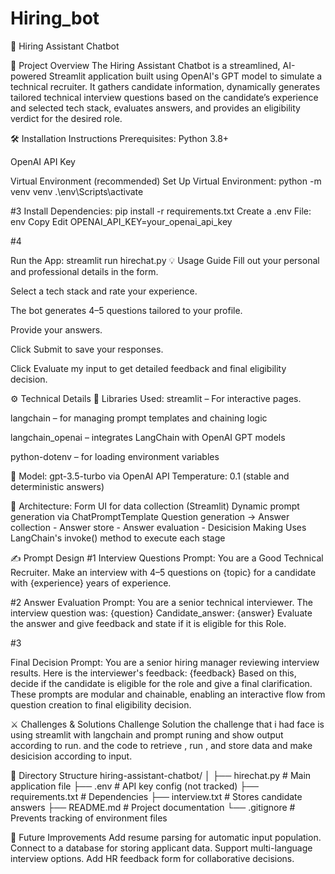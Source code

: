 # Hiring_bot
🤖 Hiring Assistant Chatbot

📌 Project Overview
The Hiring Assistant Chatbot is a streamlined, AI-powered Streamlit application built using OpenAI's GPT model to simulate a technical recruiter. It gathers candidate information, dynamically generates tailored technical interview questions based on the candidate’s experience and selected tech stack, evaluates answers, and provides an eligibility verdict for the desired role.

🛠 Installation Instructions
Prerequisites:
Python 3.8+

OpenAI API Key

Virtual Environment (recommended)
Set Up Virtual Environment:
python -m venv venv
.\env\Scripts\activate
 
 #3
Install Dependencies:
pip install -r requirements.txt
Create a .env File:
env
Copy
Edit
OPENAI_API_KEY=your_openai_api_key

#4

Run the App:
streamlit run hirechat.py
💡 Usage Guide
Fill out your personal and professional details in the form.

Select a tech stack and rate your experience.

The bot generates 4–5 questions tailored to your profile.

Provide your answers.

Click Submit to save your responses.

Click Evaluate my input to get detailed feedback and final eligibility decision.

⚙️ Technical Details
🔧 Libraries Used:
streamlit – For interactive pages.

langchain – for managing prompt templates and chaining logic

langchain_openai – integrates LangChain with OpenAI GPT models

python-dotenv – for loading environment variables

🤖 Model:
gpt-3.5-turbo via OpenAI API
Temperature: 0.1 (stable and deterministic answers)

📐 Architecture:
Form UI for data collection (Streamlit)
Dynamic prompt generation via ChatPromptTemplate
Question generation → Answer collection - Answer store - Answer evaluation - Desicision Making
Uses LangChain's invoke() method to execute each stage

✍️ Prompt Design
#1
Interview Questions Prompt:
You are a Good Technical Recruiter.
Make an interview with 4–5 questions on {topic} for a candidate with {experience} years of experience.

#2
Answer Evaluation Prompt:
You are a senior technical interviewer.
The interview question was: {question}
Candidate_answer: {answer}
Evaluate the answer and give feedback and state if it is eligible for this Role.

#3

Final Decision Prompt:
You are a senior hiring manager reviewing interview results.
Here is the interviewer's feedback: {feedback}
Based on this, decide if the candidate is eligible for the role and give a final clarification.
These prompts are modular and chainable, enabling an interactive flow from question creation to final eligibility decision.


⚔️ Challenges & Solutions
Challenge	Solution
the challenge that i had face is using streamlit with langchain and prompt runing and show output according to run.
and the code to retrieve , run , and store data and make desicision according to input.



📁 Directory Structure
hiring-assistant-chatbot/
│
├── hirechat.py                # Main application file
├── .env                       # API key config (not tracked)
├── requirements.txt           # Dependencies
├── interview.txt              # Stores candidate answers
├── README.md                  # Project documentation
└── .gitignore                 # Prevents tracking of environment files

🧠 Future Improvements
Add resume parsing for automatic input population.
Connect to a database for storing applicant data.
Support multi-language interview options.
Add HR feedback form for collaborative decisions.

